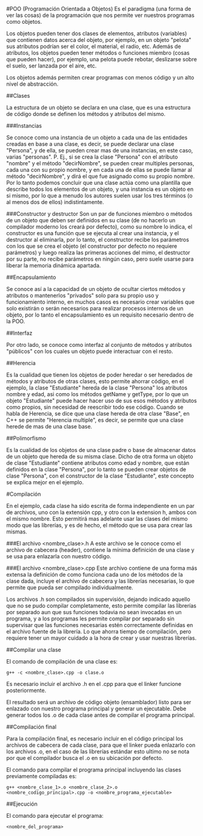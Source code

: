 #POO (Programación Orientada a Objetos)
Es el paradigma (una forma de ver las cosas) de la programación que nos permite ver nuestros programas como objetos.

Los objetos pueden tener dos clases de elementos, atributos (variables) que contienen datos acerca del objeto, por ejemplo, en un objeto "pelota" sus atributos podrían ser el color, el material, el radio, etc.
Además de atributos, los objetos pueden tener métodos o funciones miembro (cosas que pueden hacer), por ejemplo, una pelota puede rebotar, deslizarse sobre el suelo, ser lanzada por el aire, etc.

Los objetos además permiten crear programas con menos código y un alto nivel de abstracción.

##Clases

La estructura de un objeto se declara en una clase, que es una estructura de código donde se definen los métodos y atributos del mismo.

###Instancias

Se conoce como una instancia de un objeto a cada una de las entidades creadas en base a una clase, es decir, se puede declarar una clase "Persona",
y de ella, se pueden crear mas de una instancias, en este caso, varias "personas".
P. Ej., si se crea la clase "Persona" con el atributo "nombre" y el método "decirNombre", se pueden crear multiples personas, cada una con su propio nombre,
y en cada una de ellas se puede llamar al método "decirNombre", y dirá el que fue asignado como su propio nombre.
Por lo tanto podemos concluir que una clase actúa como una plantilla que describe todos los elementos de un objeto, y una instancia es un objeto en si mismo, 
por lo que a menudo los autores suelen usar los tres términos (o al menos dos de ellos) indistintamente.

###Constructor y destructor
Son un par de funciones miembro o métodos de un objeto que deben ser definidos en su clase (de no hacerlo un compilador moderno los creará por defecto), como su nombre lo indica, el constructor es una función que se ejecuta al crear una instancia, y el destructor al eliminarla, por lo tanto, el constructor recibe los parámetros con los que se crea el objeto (el constructor por defecto no requiere parámetros) y luego realiza las primeras acciones del mimo, el destructor por su parte, no recibe parámetros en ningún caso, pero suele usarse para liberar la memoria dinámica apartada. 

##Encapsulamiento

Se conoce así a la capacidad de un objeto de ocultar ciertos métodos y atributos o mantenerlos "privados" solo para su propio uso y funcionamiento interno,
en muchos casos es necesario crear variables que solo existirán o serán necesarios para realizar procesos internos de un objeto, 
por lo tanto el encapsulamiento es un requisito necesario dentro de la POO.

##Interfaz

Por otro lado, se conoce como interfaz al conjunto de métodos y atributos "públicos" con los cuales un objeto puede interactuar con el resto.

##Herencia

Es la cualidad que tienen los objetos de poder heredar o ser heredados de métodos y atributos de otras clases, esto permite ahorrar código,
en el ejemplo, la clase "Estudiante" hereda de la clase "Persona" los atributos nombre y edad, asi como los métodos getName y getType, 
por lo que un objeto "Estudiante" puede hacer hacer uso de sus esos métodos y atributos como propios, sin necesidad de reescribir todo ese código.
Cuando se habla de Herencia, se dice que una clase hereda de otra clase "Base", en C++ se permite "Herencia multiple", es decir, 
se permite que una clase herede de mas de una clase base.

##Polimorfismo 

Es la cualidad de los objetos de una clase padre o base de almacenar datos de un objeto que hereda de su misma clase.
Dicho de otra forma un objeto de clase "Estudiante" contiene atributos como edad y nombre, que están definidos en la clase "Persona",
por lo tanto se pueden crear objetos de clase "Persona", con el constructor de la clase "Estudiante", este concepto se explica mejor en el ejemplo.

#Compilación

En el ejemplo, cada clase ha sido escrita de forma independiente en un par de archivos, uno con la extensión cpp, y otro con la extension h, ambos con el mismo nombre.
Esto permitirá mas adelante usar las clases del mismo modo que las librerías, y es de hecho, el método que se usa para crear las mismas.

###El archivo <nombre_clase>.h
A este archivo se le conoce como el archivo de cabecera (header), contiene la mínima definición de una clase y se usa para enlazarla con nuestro código.

###El archivo <nombre_clase>.cpp
Este archivo contiene de una forma más extensa la definición de como funciona cada uno de los métodos de la clase dada, incluye el archivo de cabecera y las librerías necesarias,
lo que permite que pueda ser compilado individualmente.

Los archivos .h son compilados sin supervisión, dejando indicado aquello que no se pudo compilar completamente, esto permite compilar las librerías por separado aun que sus funciones todavia no sean invocadas en un programa, y a los programas les permite compilar por separado sin supervisar que las funciones necesarias estén correctamente definidas en el archivo fuente de la librería. Lo que ahorra tiempo de compilación, pero requiere tener un mayor cuidado a la hora de crear y usar nuestras librerías.

##Compilar una clase

El comando de compilación de una clase es:

```batch
g++ -c <nombre_clase>.cpp -o clase.o 
```

Es necesario incluir el archivo .h en el .cpp para que el linker funcione posteriormente.

El resultado será un archivo de código objeto (ensamblador) listo para ser enlazado con nuestro programa principal y generar un ejecutable.
Debe generar todos los .o de cada clase antes de compilar el programa principal.

##Compilación final

Para la compilación final, es necesario incluir en el código principal los archivos de cabecera de cada clase, para que el linker pueda enlazarlo con los archivos .o, en el caso de las librerías estándar esto ultimo no se nota por que el compilador busca el .o en su ubicación por defecto.

El comando para compilar el programa principal incluyendo las clases previamente compiladas es:

```batch
g++ <nombre_clase_1>.o <nombre_clase_2>.o <nombre_codigo_principal>.cpp -o <nombre_programa_ejecutable>
```

##Ejecución

El comando para ejecutar el programa:

```batch
<nombre_del_programa>
```

